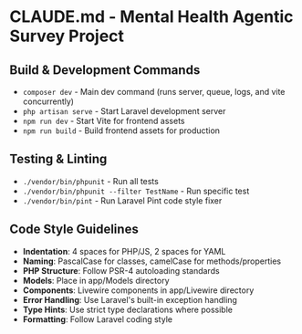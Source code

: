 # CLAUDE.md - Mental Health Agentic Survey Project

## Build & Development Commands
- `composer dev` - Main dev command (runs server, queue, logs, and vite concurrently)
- `php artisan serve` - Start Laravel development server
- `npm run dev` - Start Vite for frontend assets
- `npm run build` - Build frontend assets for production

## Testing & Linting
- `./vendor/bin/phpunit` - Run all tests
- `./vendor/bin/phpunit --filter TestName` - Run specific test
- `./vendor/bin/pint` - Run Laravel Pint code style fixer

## Code Style Guidelines
- **Indentation**: 4 spaces for PHP/JS, 2 spaces for YAML
- **Naming**: PascalCase for classes, camelCase for methods/properties
- **PHP Structure**: Follow PSR-4 autoloading standards
- **Models**: Place in app/Models directory
- **Components**: Livewire components in app/Livewire directory
- **Error Handling**: Use Laravel's built-in exception handling
- **Type Hints**: Use strict type declarations where possible
- **Formatting**: Follow Laravel coding style